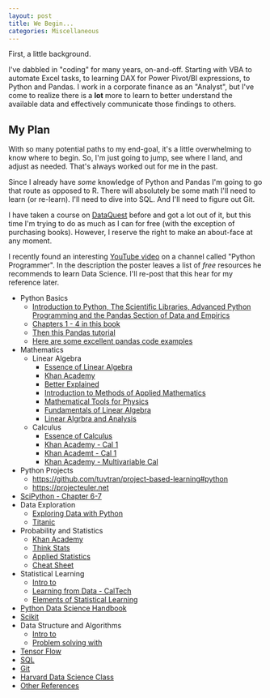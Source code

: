 ```yaml
---
layout: post
title: We Begin...
categories: Miscellaneous
---
```


First, a little background.

I've dabbled in "coding" for many years, on-and-off. Starting with VBA to automate Excel tasks, to learning DAX for Power Pivot/BI expressions, to Python and Pandas. I work in a corporate finance as an "Analyst", but I've come to realize there is a **lot** more to learn to better understand the available data and effectively communicate those findings to others. 

## My Plan
With so many potential paths to my end-goal, it's a little overwhelming to know where to begin. So, I'm just going to jump, see where I land, and adjust as needed. That's always worked out for me in the past.

Since I already have *some* knowledge of Python and Pandas I'm going to go that route as opposed to R. There will absolutely be some math I'll need to learn (or re-learn). I'll need to dive into SQL. And I'll need to figure out Git.

I have taken a course on [DataQuest](www.dataquest.io) before and got a lot out of it, but this time I'm trying to do as much as I can for free (with the exception of purchasing books). However, I reserve the right to make an about-face at any moment.

I recently found an interesting [YouTube video](https://www.youtube.com/watch?v=eTxyviU0Ddo) on a channel called "Python Programmer". In the description the poster leaves a list of *free* resources he recommends to learn Data Science. I'll re-post that this hear for my reference later.

+ Python Basics
  + [Introduction to Python, The Scientific Libraries, Advanced Python Programming and the Pandas Section of Data and Empirics](https://python.quantecon.org)
  + [Chapters 1 - 4 in this book](https://github.com/jakevdp/PythonDataScienceHandbook/blob/8a34a4f653bdbdc01415a94dc20d4e9b97438965/notebooks/Index.ipynb)
  + [Then this Pandas tutorial](https://pandas.pydata.org/docs/getting_started/index.html)
  + [Here are some excellent pandas code examples](https://github.com/wesm/pydata-book)
+ Mathematics
  + Linear Algebra
    + [Essence of Linear Algebra](https://www.youtube.com/watch?v=fNk_zzaMoSs&list=PLZHQObOWTQDPD3MizzM2xVFitgF8hE_ab)
    + [Khan Academy](https://www.khanacademy.org/math/linear-algebra)
    + [Better Explained](https://betterexplained.com/articles/linear-algebra-guide/)
    + [Introduction to Methods of Applied Mathematics](https://physics.bgu.ac.il/~gedalin/Teaching/Mater/am.pdf)
    + [Mathematical Tools for Physics](http://www.physics.miami.edu/~nearing/mathmethods/mathematical_methods-one.pdf)
    + [Fundamentals of Linear Algebra](https://www.math.ubc.ca/~carrell/NB.pdf)
    +  [Linear Algrbra and Analysis](https://math.byu.edu/~klkuttle/EssentialLinearAlgebra.pdf)
  + Calculus
    + [Essence of Calculus](https://www.youtube.com/watch?v=WUvTyaaNkzM&list=PLZHQObOWTQDMsr9K-rj53DwVRMYO3t5Yr)
    + [Khan Academy - Cal 1](https://www.khanacademy.org/math/calculus-1)
    + [Khan Academt - Cal 1](https://www.khanacademy.org/math/calculus-2)
    + [Khan Academy - Multivariable Cal](https://www.khanacademy.org/math/multivariable-calculus)
+ Python Projects
  + <https://github.com/tuvtran/project-based-learning#python>
  + <https://projecteuler.net>
+ [SciPython - Chapter 6-7](https://scipython.com/book/)
+ Data Exploration
  + [Exploring Data with Python](https://github.com/StephenElston/ExploringDataWithPython)
  + [Titanic](https://www.kaggle.com/c/titanic)
+ Probability and Statistics
  + [Khan Academy](https://www.khanacademy.org/math/statistics-probability)
  + [Think Stats](http://greenteapress.com/thinkstats/thinkstats.pdf)
  + [Applied Statistics](https://bookboon.com/en/applied-statistics-ebook)
  + [Cheat Sheet](http://www.wzchen.com/probability-cheatsheet/)
+ Statistical Learning
  + [Intro to](https://trevorhastie.github.io/ISLR/)
  + [Learning from Data - CalTech](https://work.caltech.edu/telecourse.html)
  + [Elements of Statistical Learning](https://web.stanford.edu/~hastie/ElemStatLearn/)
+ [Python Data Science Handbook](https://github.com/jakevdp/PythonDataScienceHandbook/blob/8a34a4f653bdbdc01415a94dc20d4e9b97438965/notebooks/Index.ipynb)
+ [Scikit](https://scikit-learn.org/stable/tutorial/index.html)
+ Data Structure and Algorithms
  + [Intro to](https://www.udacity.com/course/data-structures-and-algorithms-in-python--ud513)
  + [Problem solving with](https://runestone.academy/runestone/books/published/pythonds/index.html)
+ [Tensor Flow](https://developers.google.com/machine-learning/crash-course/)
+ [SQL](https://www.khanacademy.org/computing/computer-programming/sql)
+ [Git](https://git-scm.com/book/en/v2)
+ [Harvard Data Science Class](https://cs109.github.io/2015/index.html)
+ [Other References](http://www.wzchen.com/data-science-books)